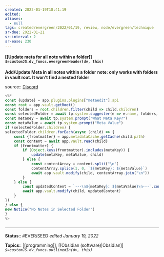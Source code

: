 ```yaml
---
created: 2022-01-19T18:41:19 
edited: 
aliases:
  - null
tags: created/evergreen/2022/01/19, review, node/evergreen/technique 
sr-due: 2022-01-21
sr-interval: 2
sr-ease: 230
---
```


#### [[Update meta for all note within a folder]] `$=customJS.dv_funcs.evergreenHeader(dv, this)`

 **Add/Update Meta in all notes within a folder** **note: only works with folders in vault root. It won't find a nested folder**

 source:: [Discord](https://discord.com/channels/686053708261228577/840286238928797736/925459204884549713)

```js
<%*
const {update} = app.plugins.plugins["metaedit"].api
const root = app.vault.getRoot()
const folders = root.children.filter(child => child.children)
const selectedFolder = await tp.system.suggester(e => e.name, folders, false, "Choose a Folder")
const metaKey = await tp.system.prompt("What Meta Key?")
const metaValue = await tp.system.prompt("Meta Value")
if (selectedFolder.children) {
selectedFolder.children.forEach(async (child) => {
    const {frontmatter} = app.metadataCache.getCache(child.path)
    const content = await app.vault.read(child)
    if (frontmatter) {
        if (Object.keys(frontmatter).includes(metaKey)) {
            update(metaKey, metaValue, child)
        } else {
            const contentArray = content.split("\n")
            contentArray.splice(1, 0, `${metaKey}: ${metaValue}`)
            await app.vault.modify(child, contentArray.join("\n"))
        }
    } else {
        const updatedContent = `---\n${metaKey}: ${metaValue}\n---`.concat(content)
        await app.vault.modify(child, updatedContent)
    }
})
} else {
new Notice("No Notes in Selected Folder")
}
%>
```


### <hr class="footnote"/>

**Status**:: #EVER/SEED 
*edited January 19, 2022*

**Topics**:: [[programming]], [[Obsidian (software)|Obsidian]]
*`$=customJS.dv_funcs.outlinedIn(dv, this)`*


